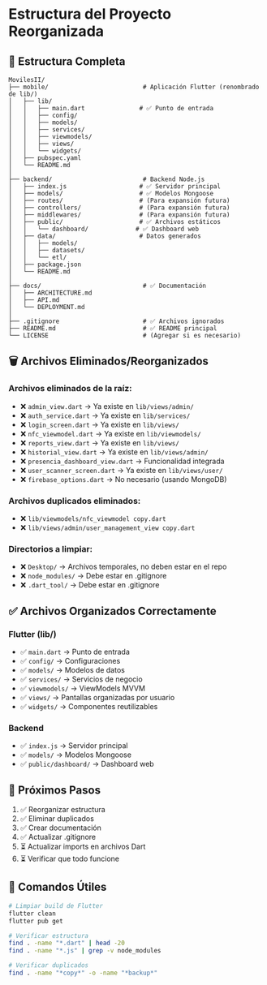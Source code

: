 # Estructura del Proyecto Reorganizada

## 📁 Estructura Completa

```
MovilesII/
├── mobile/                          # Aplicación Flutter (renombrado de lib/)
│   ├── lib/
│   │   ├── main.dart               # ✅ Punto de entrada
│   │   ├── config/
│   │   ├── models/
│   │   ├── services/
│   │   ├── viewmodels/
│   │   ├── views/
│   │   └── widgets/
│   ├── pubspec.yaml
│   └── README.md
│
├── backend/                         # Backend Node.js
│   ├── index.js                    # ✅ Servidor principal
│   ├── models/                     # ✅ Modelos Mongoose
│   ├── routes/                     # (Para expansión futura)
│   ├── controllers/                # (Para expansión futura)
│   ├── middlewares/                # (Para expansión futura)
│   ├── public/                     # ✅ Archivos estáticos
│   │   └── dashboard/             # ✅ Dashboard web
│   ├── data/                       # Datos generados
│   │   ├── models/
│   │   ├── datasets/
│   │   └── etl/
│   ├── package.json
│   └── README.md
│
├── docs/                            # ✅ Documentación
│   ├── ARCHITECTURE.md
│   ├── API.md
│   └── DEPLOYMENT.md
│
├── .gitignore                       # ✅ Archivos ignorados
├── README.md                        # ✅ README principal
└── LICENSE                          # (Agregar si es necesario)
```

## 🗑️ Archivos Eliminados/Reorganizados

### Archivos eliminados de la raíz:
- ❌ `admin_view.dart` → Ya existe en `lib/views/admin/`
- ❌ `auth_service.dart` → Ya existe en `lib/services/`
- ❌ `login_screen.dart` → Ya existe en `lib/views/`
- ❌ `nfc_viewmodel.dart` → Ya existe en `lib/viewmodels/`
- ❌ `reports_view.dart` → Ya existe en `lib/views/`
- ❌ `historial_view.dart` → Ya existe en `lib/views/admin/`
- ❌ `presencia_dashboard_view.dart` → Funcionalidad integrada
- ❌ `user_scanner_screen.dart` → Ya existe en `lib/views/user/`
- ❌ `firebase_options.dart` → No necesario (usando MongoDB)

### Archivos duplicados eliminados:
- ❌ `lib/viewmodels/nfc_viewmodel copy.dart`
- ❌ `lib/views/admin/user_management_view copy.dart`

### Directorios a limpiar:
- ❌ `Desktop/` → Archivos temporales, no deben estar en el repo
- ❌ `node_modules/` → Debe estar en .gitignore
- ❌ `.dart_tool/` → Debe estar en .gitignore

## ✅ Archivos Organizados Correctamente

### Flutter (lib/)
- ✅ `main.dart` → Punto de entrada
- ✅ `config/` → Configuraciones
- ✅ `models/` → Modelos de datos
- ✅ `services/` → Servicios de negocio
- ✅ `viewmodels/` → ViewModels MVVM
- ✅ `views/` → Pantallas organizadas por usuario
- ✅ `widgets/` → Componentes reutilizables

### Backend
- ✅ `index.js` → Servidor principal
- ✅ `models/` → Modelos Mongoose
- ✅ `public/dashboard/` → Dashboard web

## 📝 Próximos Pasos

1. ✅ Reorganizar estructura
2. ✅ Eliminar duplicados
3. ✅ Crear documentación
4. ✅ Actualizar .gitignore
5. ⏳ Actualizar imports en archivos Dart
6. ⏳ Verificar que todo funcione

## 🔧 Comandos Útiles

```bash
# Limpiar build de Flutter
flutter clean
flutter pub get

# Verificar estructura
find . -name "*.dart" | head -20
find . -name "*.js" | grep -v node_modules

# Verificar duplicados
find . -name "*copy*" -o -name "*backup*"
```


